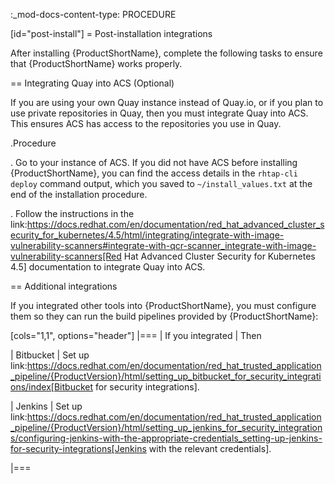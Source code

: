 :_mod-docs-content-type: PROCEDURE

[id="post-install"]
= Post-installation integrations

After installing {ProductShortName}, complete the following tasks to ensure that {ProductShortName} works properly.

== Integrating Quay into ACS (Optional)

If you are using your own Quay instance instead of Quay.io, or if you plan to use private repositories in Quay, then you must integrate Quay into ACS. This ensures ACS has access to the repositories you use in Quay.  

.Procedure

. Go to your instance of ACS. If you did not have ACS before installing {ProductShortName}, you can find the access details in the `rhtap-cli deploy` command output, which you saved to `~/install_values.txt` at the end of the installation procedure. 

. Follow the instructions in the link:https://docs.redhat.com/en/documentation/red_hat_advanced_cluster_security_for_kubernetes/4.5/html/integrating/integrate-with-image-vulnerability-scanners#integrate-with-qcr-scanner_integrate-with-image-vulnerability-scanners[Red Hat Advanced Cluster Security for Kubernetes 4.5] documentation to integrate Quay into ACS.

== Additional integrations

If you integrated other tools into {ProductShortName}, you must configure them so they can run the build pipelines provided by {ProductShortName}:

[cols="1,1", options="header"]
|===
| If you integrated | Then

| Bitbucket
| Set up link:https://docs.redhat.com/en/documentation/red_hat_trusted_application_pipeline/{ProductVersion}/html/setting_up_bitbucket_for_security_integrations/index[Bitbucket for security integrations].

| Jenkins
| Set up link:https://docs.redhat.com/en/documentation/red_hat_trusted_application_pipeline/{ProductVersion}/html/setting_up_jenkins_for_security_integrations/configuring-jenkins-with-the-appropriate-credentials_setting-up-jenkins-for-security-integrations[Jenkins with the relevant credentials].

|===



